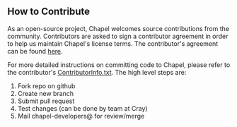 ## How to Contribute

As an open-source project, Chapel welcomes source contributions from
the community.  Contributors are asked to sign a contributor agreement
in order to help us maintain Chapel's license terms.  The
contributor's agreement can be found
[here](https://github.com/chapel-lang/chapel/tree/master/doc/developer/contributorAgreements/).

For more detailed instructions on committing code to Chapel, please refer to
the contributor's
[ContributorInfo.txt](https://github.com/chapel-lang/chapel/tree/master/doc/developer/bestPractices/ContributorInfo.txt).
The high level steps are:

1. Fork repo on github
2. Create new branch
3. Submit pull request
4. Test changes (can be done by team at Cray)
5. Mail chapel-developers@ for review/merge
